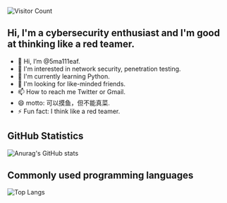 ![Visitor Count](https://profile-counter.glitch.me/5ma111eaf/count.svg)

## Hi, I'm a cybersecurity enthusiast and I'm good at thinking like a red teamer.
- 👋 Hi, I’m @5ma111eaf.
- 👀 I'm interested in network security, penetration testing.
- 🌱 I'm currently learning Python.
- 💞️ I'm looking for like-minded friends.
- 📫 How to reach me Twitter or Gmail.
- 😄 motto: 可以摸鱼，但不能真菜.
- ⚡ Fun fact: I think like a red teamer.

<!---
5ma111eaf/5ma111eaf is a ✨ special ✨ repository because its `README.md` (this file) appears on your GitHub profile.
You can click the Preview link to take a look at your changes.
--->

## GitHub Statistics

![Anurag's GitHub stats](https://github-readme-stats.vercel.app/api?username=5ma111eaf&show_icons=true&theme=cobalt)

## Commonly used programming languages

![Top Langs](https://github-readme-stats.vercel.app/api/top-langs/?username=5ma111eaf&layout=compact)

